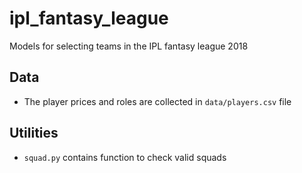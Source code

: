 # ipl_fantasy_league

Models for selecting teams in the IPL fantasy league 2018

## Data
* The player prices and roles are collected in `data/players.csv` file

## Utilities
* `squad.py` contains function to check valid squads